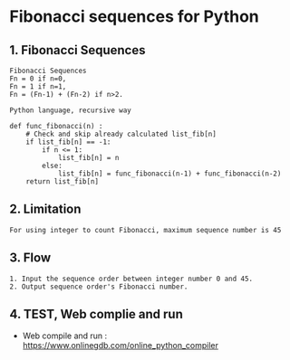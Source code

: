 # Fibonacci sequences for Python


## 1. Fibonacci Sequences

```
Fibonacci Sequences
Fn = 0 if n=0,
Fn = 1 if n=1,
Fn = (Fn-1) + (Fn-2) if n>2.

Python language, recursive way

def func_fibonacci(n) :
    # Check and skip already calculated list_fib[n]
    if list_fib[n] == -1:
        if n <= 1:
            list_fib[n] = n
        else:
            list_fib[n] = func_fibonacci(n-1) + func_fibonacci(n-2)
    return list_fib[n]
```

## 2. Limitation

```
For using integer to count Fibonacci, maximum sequence number is 45
```

## 3. Flow

```
1. Input the sequence order between integer number 0 and 45.
2. Output sequence order's Fibonacci number.
```

## 4. TEST, Web complie and run

- Web compile and run : https://www.onlinegdb.com/online_python_compiler

